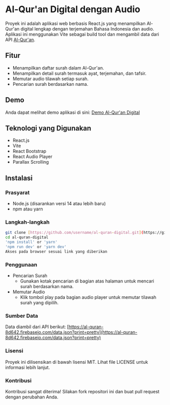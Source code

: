 # Al-Qur'an Digital dengan Audio

Proyek ini adalah aplikasi web berbasis React.js yang menampilkan Al-Qur'an digital lengkap dengan terjemahan Bahasa Indonesia dan audio. Aplikasi ini menggunakan Vite sebagai build tool dan mengambil data dari API [Al-Qur'an](https://al-quran-8d642.firebaseio.com/data.json?print=pretty).

## Fitur

- Menampilkan daftar surah dalam Al-Qur'an.
- Menampilkan detail surah termasuk ayat, terjemahan, dan tafsir.
- Memutar audio tilawah setiap surah.
- Pencarian surah berdasarkan nama.

## Demo

Anda dapat melihat demo aplikasi di sini: [Demo Al-Qur'an Digital](#)

## Teknologi yang Digunakan

- React.js
- Vite
- React Bootstrap
- React Audio Player
- Parallax Scrolling

## Instalasi

### Prasyarat

- Node.js (disarankan versi 14 atau lebih baru)
- npm atau yarn

### Langkah-langkah

   ```sh
   git clone [https://github.com/username/al-quran-digital.git](https://github.com/Jon3sjns/Quran-Digital)
   cd al-quran-digital
   'npm install' or 'yarn'
   'npm run dev' or 'yarn dev'
   Akses pada browser sesuai link yang diberikan
   ```

### Penggunaan

- Pencarian Surah
  - Gunakan kotak pencarian di bagian atas halaman untuk mencari surah berdasarkan nama.
- Memutar Audio
  - Klik tombol play pada bagian audio player untuk memutar tilawah surah yang dipilih.

### Sumber Data

Data diambil dari API berikut: [https://al-quran-8d642.firebaseio.com/data.json?print=pretty](https://al-quran-8d642.firebaseio.com/data.json?print=pretty)

### Lisensi

Proyek ini dilisensikan di bawah lisensi MIT. Lihat file LICENSE untuk informasi lebih lanjut.

### Kontribusi

Kontribusi sangat diterima! Silakan fork repositori ini dan buat pull request dengan perubahan Anda.

